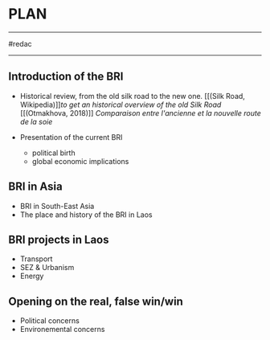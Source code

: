 # PLAN
___
#redac
___

## Introduction of the BRI 
- Historical review, from the old silk road to the new one. 
[[(Silk Road, Wikipedia)]]*to get an historical overview of the old Silk Road*
[[(Otmakhova, 2018)]] *Comparaison entre l'ancienne et la nouvelle route de la soie*

- Presentation of the current BRI
	- political birth
	- global economic implications 
## BRI in Asia
- BRI in South-East Asia 
- The place and history of the BRI in Laos
## BRI projects in Laos 
- Transport 
- SEZ & Urbanism 
- Energy 
## Opening on the real, false win/win 
- Political concerns 
- Environemental concerns
